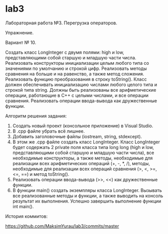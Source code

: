 # lab3
Лабораторная работа №3. Перегрузка операторов.

Упражнение.

Вариант № 10. 

Создать класс LongInteger с двумя полями: high и low,
представляющими собой старшую и младшую части числа. Реализовать
конструкторы инициализации целым любого типа со значениями по умолчанию
и строкой цифр. Реализовать методы сравнения на больше и на равенство, а
также метод сложения. Реализовать функцию преобразования в строку
toString(). Класс должен обеспечивать инициализацию числами любого целого
типа и строкой типа string. Должны быть реализованы все арифметические
операции, работающие в C++ с целыми числами, и все операции сравнения.
Реализовать операции ввода-вывода как дружественные функции.

Алгоритм решения задания:
1. Создать новый проект (консольное приложение) в Visual Studio.
2. В .cpp файле убрать всё лишнее.
3. Добавить заголовочные файлы (iostream, string, stdexcept).
4. В этом же .cpp файле создать класс LongInteger. Класс LongInteger будет содержать 2 private поля класса типа long long (high и low, представляющими собой старшую и младшую части числа), все необходимые конструкторы, а также методы, необходимые для реализации всех арифметических операций (+, -, *, /), методы, необходимые для реализации всех операций сравнения (>, <, >=, <=, ==) и метод toString().
5. Реализовать операции ввода-вывода (>>, <<) как дружественные функции.
6. В функции main() создать экземпляры класса LongInteger. Вызывать все реализованные методы и функции, а также выводить на консоль результат их выполнения. Успешно завершить выполнение функции int main().

История коммитов:

https://github.com/MaksimYurau/lab3/commits/master


